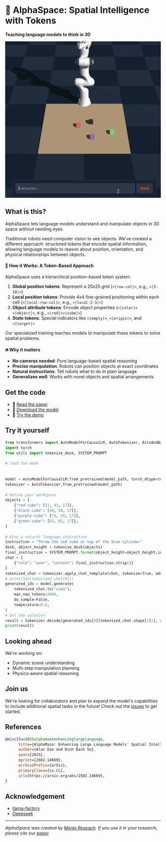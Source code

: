 # 🌌 AlphaSpace: Spatial Intelligence with Tokens 

**Teaching language models to think in 3D**

![A robot precisely placing a red cube on a target platform](ezgif-725a7d9cda83ca.gif)

## What is this?

AlphaSpace lets language models understand and manipulate objects in 3D space without needing eyes. 

Traditional robots need computer vision to see objects. We've created a different approach: structured tokens that encode spatial information, allowing language models to reason about position, orientation, and physical relationships between objects.

#### 🤔 How it Works:  A Token-Based Approach

AlphaSpace uses a hierarchical position-based token system:
1. **Global position tokens**: Represent a 25x25 grid (`<|row-col|>`, e.g., `<|5-10|>`)
2. **Local position tokens**: Provide 4x4 fine-grained positioning within each cell (`<|local-row-col|>`, e.g., `<|local-2-3|>`)
3. **Object attribute tokens**: Encode object properties (`<|color|><|object|>`, e.g., `<|red|><|cube|>`)
4. **State tokens**: Special indicators like `<|empty|>`, `<|origin|>`, and `<|target|>`

Our specialized training teaches models to manipulate these tokens to solve spatial problems.
#### 🔥 Why it matters

- **No cameras needed**: Pure language-based spatial reasoning
- **Precise manipulation**: Robots can position objects at exact coordinates
- **Natural instructions**: Tell robots what to do in plain language
- **Generalizes well**: Works with novel objects and spatial arrangements

## Get the code

- 📄 [Read the paper](https://arxiv.org/abs/2503.18769)
- 🤗 [Download the model](https://huggingface.co/homebrewltd/AlphaSpace-1.5B)
- 🧪 [Try the demo](https://alphaspace.demo.com)

## Try it yourself

```python
from transformers import AutoModelForCausalLM, AutoTokenizer, BitsAndBytesConfig, pipeline
import torch
from utils import tokenize_desk, SYSTEM_PROMPT

# Load the mode


model = AutoModelForCausalLM.from_pretrained(model_path, torch_dtype=torch.bfloat16).to(device)
tokenizer = AutoTokenizer.from_pretrained(model_path)

# Define your workspace
objects = [
    {"red-cube": [51, 43, 17]},
    {"black-cube": [44, 58, 17]},
    {"purple-cube": [74, 59, 17]},
    {"green-cube": [65, 82, 17]},
]

# Give a natural language instruction
instruction = "Throw the red cube on top of the blue cylinder"
desk, object_height = tokenize_desk(objects)
final_instruction = SYSTEM_PROMPT.format(object_height=object_height,instruction=instruction,TABLE_MAP=desk)
chat = [
    {"role": "user", "content": final_instruction.strip()}
]
tokenized_chat = tokenizer.apply_chat_template(chat, tokenize=True, add_generation_prompt=True, use_system_prompt=False, return_tensors="pt")
# print(len(tokenized_chat[0]))
generated_ids = model.generate(
    tokenized_chat.to("cuda"),
    max_new_tokens=2048,
    do_sample=False,
    temperature=0.6,
)
# Get the solution
result = tokenizer.decode(generated_ids[0][tokenized_chat.shape[1]:], skip_special_tokens=True)
print(result)
```

## Looking ahead

We're working on:
- Dynamic scene understanding
- Multi-step manipulation planning
- Physics-aware spatial reasoning

## Join us

We're looking for collaborators and plan to expand the model's capabilities to include additional spatial tasks in the future! Check out the [issues](https://github.com/menloresearch/space-thinker) to get started.

## References

```bibtex
@misc{dao2025alphamazeenhancinglargelanguage,
      title={AlphaMaze: Enhancing Large Language Models' Spatial Intelligence via GRPO}, 
      author={Alan Dao and Dinh Bach Vu},
      year={2025},
      eprint={2502.14669},
      archivePrefix={arXiv},
      primaryClass={cs.CL},
      url={https://arxiv.org/abs/2502.14669}, 
}
```

## Acknowledgement

- [llama-factory](https://github.com/hiyouga/LLaMA-Factory)
- [Deepseek](https://github.com/deepseek-ai/DeepSeek-R1)
---

*AlphaSpace was created by [Menlo Reseach](https://www.menlo.ai/). If you use it in your research, please cite our [paper](https://arxiv.org/abs/2503.18769).*